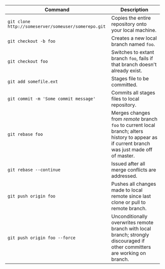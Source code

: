 | Command | Description |
|---------|------------|  
| `git clone http://someserver/someuser/somerepo.git` | Copies the entire repository onto your local machine. | 
| `git checkout -b foo` | Creates a new local branch named `foo`. |
| `git checkout foo` | Switches to extant branch `foo`, fails if that branch doesn't already exist. |
| `git add somefile.ext` | Stages file to be committed. |
| `git commit -m 'Some commit message'` | Commits all stages files to local repository. |
| `git rebase foo` | Merges changes from _remote_ branch `foo` to current local branch; alters history to appear as if current branch was just made off of master. |
| `git rebase --continue` | Issued after all merge conflicts are addressed. |
| `git push origin foo` | Pushes all changes made to local remote since last clone or pull to remote branch. | 
| `git push origin foo --force` | Unconditionally overwrites remote branch with local branch; strongly discouraged if other committers are working on branch. |